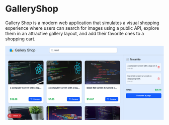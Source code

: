# GalleryShop
Gallery Shop is a modern web application that simulates a visual shopping experience where users can search for images using a public API, explore them in an attractive gallery layout, and add their favorite ones to a shopping cart.

![alt text](image.png)